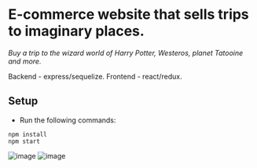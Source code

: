# E-commerce website that sells trips to imaginary places.

*Buy a trip to the wizard world of Harry Potter, Westeros, planet Tatooine and more.*

Backend - express/sequelize.
Frontend - react/redux.

## Setup

* Run the following commands:

```
npm install
npm start
```

![image](https://user-images.githubusercontent.com/26104823/42479961-43c81310-83a9-11e8-9273-00ffa5f39951.png)
![image](https://user-images.githubusercontent.com/26104823/43028708-5aefaee6-8c4f-11e8-9a03-0ca521f09921.png)

